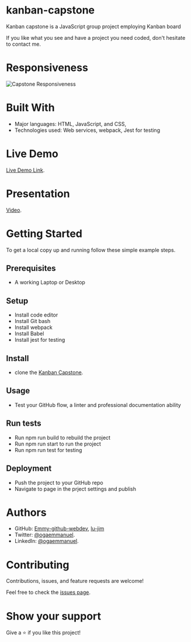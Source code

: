 # kanban-capstone

Kanban capstone is a JavaScript group project employing Kanban board


If you like what you see and have a project you need coded, don't hesitate to contact me.

# Responsiveness

![Capstone Responsiveness](https://drive.google.com/file/d/1nBarybu3l26yWJ0W6T7pE23PaAoU7tTm/view?usp=sharing)


# Built With


- Major languages: HTML, JavaScript, and CSS,
- Technologies used: Web services, webpack, Jest for testing


# Live Demo

[Live Demo Link](https://emmy-github-webdev.github.io/kanban-capstone/dist/).

# Presentation

[Video]().

# Getting Started


To get a local copy up and running follow these simple example steps.

## Prerequisites 
- A working Laptop or Desktop
## Setup
- Install code editor
- Install Git bash
- Install webpack
- Install Babel
- Install jest for testing
## Install
- clone the [Kanban Capstone](https://github.com/Emmy-github-webdev/kanban-capstone).
## Usage
- Test your GitHub flow, a linter and professional documentation ability
## Run tests
- Run npm run build to rebuild the project
- Run npm run start to run the project
- Run npm run test for testing
## Deployment
- Push the project to your GitHub repo
- Navigate to page in the prject settings and publish 
# Authors

- GitHub: [Emmy-github-webdev](https://github.com/Emmy-github-webdev), [lu-jim](https://github.com/lu-jim)
- Twitter: [@ogaemmanuel](https://twitter.com/OgaemmanuelOga).
- LinkedIn: [@ogaemmanuel](https://www.linkedin.com/in/emmanuel-oga-16171584/).

# Contributing

Contributions, issues, and feature requests are welcome!

Feel free to check the [issues page](https://github.com/Emmy-github-webdev/kanban-capstone/issues).

# Show your support

Give a :star: if you like this project!

